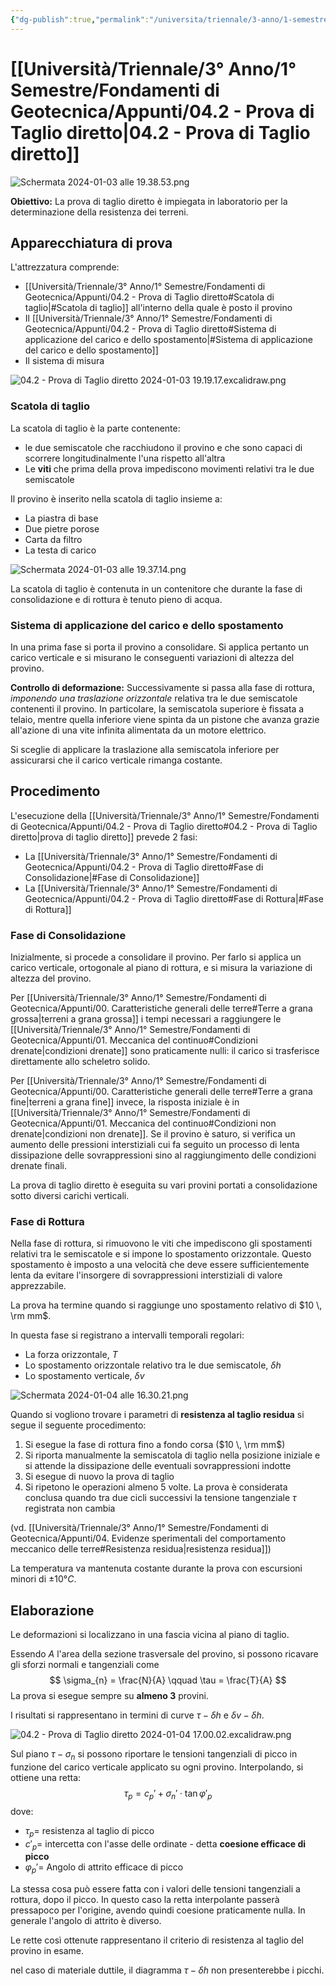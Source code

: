 ```yaml
---
{"dg-publish":true,"permalink":"/universita/triennale/3-anno/1-semestre/fondamenti-di-geotecnica/appunti/04-2-prova-di-taglio-diretto/"}
---
```




# [[Università/Triennale/3° Anno/1° Semestre/Fondamenti di Geotecnica/Appunti/04.2 - Prova di Taglio diretto\|04.2 - Prova di Taglio diretto]]

![Schermata 2024-01-03 alle 19.38.53.png](/img/user/Universit%C3%A0/Triennale/3%C2%B0%20Anno/1%C2%B0%20Semestre/Fondamenti%20di%20Geotecnica/Appunti/allegati/Schermata%202024-01-03%20alle%2019.38.53.png)

**Obiettivo:**
La prova di taglio diretto è impiegata in laboratorio per la determinazione della resistenza dei terreni.


## Apparecchiatura di prova

L'attrezzatura comprende:
- [[Università/Triennale/3° Anno/1° Semestre/Fondamenti di Geotecnica/Appunti/04.2 - Prova di Taglio diretto#Scatola di taglio\|#Scatola di taglio]] all'interno della quale è posto il provino
- Il [[Università/Triennale/3° Anno/1° Semestre/Fondamenti di Geotecnica/Appunti/04.2 - Prova di Taglio diretto#Sistema di applicazione del carico e dello spostamento\|#Sistema di applicazione del carico e dello spostamento]]
- Il sistema di misura

![04.2 - Prova di Taglio diretto 2024-01-03 19.19.17.excalidraw.png](/img/user/Excalidraw/04.2%20-%20Prova%20di%20Taglio%20diretto%202024-01-03%2019.19.17.excalidraw.png)



### Scatola di taglio

La scatola di taglio è la parte contenente:
- le due semiscatole che racchiudono il provino e che sono capaci di scorrere longitudinalmente l'una rispetto all'altra
- Le **viti** che prima della prova impediscono movimenti relativi tra le due semiscatole

Il provino è inserito nella scatola di taglio insieme a:
- La piastra di base
- Due pietre porose
- Carta da filtro
- La testa di carico

![Schermata 2024-01-03 alle 19.37.14.png](/img/user/Universit%C3%A0/Triennale/3%C2%B0%20Anno/1%C2%B0%20Semestre/Fondamenti%20di%20Geotecnica/Appunti/allegati/Schermata%202024-01-03%20alle%2019.37.14.png)

La scatola di taglio è contenuta in un contenitore che durante la fase di consolidazione e di rottura è tenuto pieno di acqua.

### Sistema di applicazione del carico e dello spostamento

In una prima fase si porta il provino a consolidare. Si applica pertanto un carico verticale e si misurano le conseguenti variazioni di altezza del provino.

**Controllo di deformazione:**
Successivamente si passa alla fase di rottura, *imponendo una traslazione orizzontale* relativa tra le due semiscatole contenenti il provino.
In particolare, la semiscatola superiore è fissata a telaio, mentre quella inferiore viene spinta da un pistone che avanza grazie all'azione di una vite infinita alimentata da un motore elettrico.

Si sceglie di applicare la traslazione alla semiscatola inferiore per assicurarsi che il carico verticale rimanga costante.

## Procedimento

L'esecuzione della [[Università/Triennale/3° Anno/1° Semestre/Fondamenti di Geotecnica/Appunti/04.2 - Prova di Taglio diretto#04.2 - Prova di Taglio diretto\|prova di taglio diretto]] prevede 2 fasi:
- La [[Università/Triennale/3° Anno/1° Semestre/Fondamenti di Geotecnica/Appunti/04.2 - Prova di Taglio diretto#Fase di Consolidazione\|#Fase di Consolidazione]]
- La [[Università/Triennale/3° Anno/1° Semestre/Fondamenti di Geotecnica/Appunti/04.2 - Prova di Taglio diretto#Fase di Rottura\|#Fase di Rottura]]

### Fase di Consolidazione

Inizialmente, si procede a consolidare il provino. Per farlo si applica un carico verticale, ortogonale al piano di rottura, e si misura la variazione di altezza del provino.

Per [[Università/Triennale/3° Anno/1° Semestre/Fondamenti di Geotecnica/Appunti/00. Caratteristiche generali delle terre#Terre a grana grossa\|terreni a grana grossa]] i tempi necessari a raggiungere le [[Università/Triennale/3° Anno/1° Semestre/Fondamenti di Geotecnica/Appunti/01. Meccanica del continuo#Condizioni drenate\|condizioni drenate]] sono praticamente nulli: il carico si trasferisce direttamente allo scheletro solido.

Per [[Università/Triennale/3° Anno/1° Semestre/Fondamenti di Geotecnica/Appunti/00. Caratteristiche generali delle terre#Terre a grana fine\|terreni a grana fine]] invece, la risposta iniziale è in [[Università/Triennale/3° Anno/1° Semestre/Fondamenti di Geotecnica/Appunti/01. Meccanica del continuo#Condizioni non drenate\|condizioni non drenate]]. Se il provino è saturo, si verifica un aumento delle pressioni interstiziali cui fa seguito un processo di lenta dissipazione delle sovrappressioni sino al raggiungimento delle condizioni drenate finali.

La prova di taglio diretto è eseguita su vari provini portati a consolidazione sotto diversi carichi verticali.

### Fase di Rottura

Nella fase di rottura, si rimuovono le viti che impediscono gli spostamenti relativi tra le semiscatole e si impone lo spostamento orizzontale. 
Questo spostamento è imposto a una velocità che deve essere sufficientemente lenta da evitare l'insorgere di sovrappressioni interstiziali di valore apprezzabile.

La prova ha termine quando si raggiunge uno spostamento relativo di $10 \, \rm mm$.

In questa fase si registrano a intervalli temporali regolari:
- La forza orizzontale, $T$
- Lo spostamento orizzontale relativo tra le due semiscatole, $\delta h$
- Lo spostamento verticale, $\delta v$

![Schermata 2024-01-04 alle 16.30.21.png](/img/user/Universit%C3%A0/Triennale/3%C2%B0%20Anno/1%C2%B0%20Semestre/Fondamenti%20di%20Geotecnica/Appunti/allegati/Schermata%202024-01-04%20alle%2016.30.21.png)

Quando si vogliono trovare i parametri di **resistenza al taglio residua** si segue il seguente procedimento:
1. Si esegue la fase di rottura fino a fondo corsa ($10 \, \rm mm$)
2. Si riporta manualmente la semiscatola di taglio nella posizione iniziale e si attende la dissipazione delle eventuali sovrappressioni indotte
3. Si esegue di nuovo la prova di taglio
4. Si ripetono le operazioni almeno 5 volte. La prova è considerata conclusa quando tra due cicli successivi la tensione tangenziale $\tau$ registrata non cambia

(vd. [[Università/Triennale/3° Anno/1° Semestre/Fondamenti di Geotecnica/Appunti/04. Evidenze sperimentali del comportamento meccanico delle terre#Resistenza residua\|resistenza residua]])

La temperatura va mantenuta costante durante la prova con escursioni minori di $\pm 10°C$.

## Elaborazione

Le deformazioni si localizzano in una fascia vicina al piano di taglio.

Essendo $A$ l'area della sezione trasversale del provino, si possono ricavare gli sforzi normali e tangenziali come
$$
\sigma_{n} = \frac{N}{A} \qquad \tau = \frac{T}{A}
$$
La prova si esegue sempre su **almeno 3** provini.

I risultati si rappresentano in termini di curve $\tau-\delta h$ e $\delta v -\delta h$.

![04.2 - Prova di Taglio diretto 2024-01-04 17.00.02.excalidraw.png](/img/user/Excalidraw/04.2%20-%20Prova%20di%20Taglio%20diretto%202024-01-04%2017.00.02.excalidraw.png)


Sul piano $\tau-\sigma_{n}$ si possono riportare le tensioni tangenziali di picco in funzione del carico verticale applicato su ogni provino. Interpolando, si ottiene una retta:
$$
\tau_{p} = c_{p}' + \sigma_{n}' \cdot \tan \varphi'_{p}
$$
dove:
- $\tau_{p}=$ resistenza al taglio di picco
- $c'_{p}=$ intercetta con l'asse delle ordinate - detta **coesione efficace di picco**
- $\varphi_{p}'=$ Angolo di attrito efficace di picco

La stessa cosa può essere fatta con i valori delle tensioni tangenziali a rottura, dopo il picco. In questo caso la retta interpolante passerà pressapoco per l'origine, avendo quindi coesione praticamente nulla. In generale l'angolo di attrito è diverso.

Le rette così ottenute rappresentano il criterio di resistenza al taglio del provino in esame.

nel caso di materiale duttile, il diagramma $\tau-\delta h$ non presenterebbe i picchi. 













